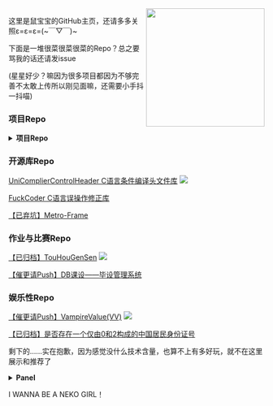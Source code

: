 <img align="right" src="https://laoshubaby.oss-cn-shanghai.aliyuncs.com/laoshubaby.jpg" width="233" height="233">

这里是鼠宝宝的GitHub主页，还请多多关照ε=ε=ε=(~￣▽￣)~

下面是一堆很菜很菜很菜的Repo？总之要骂我的话还请发issue

(星星好少？嘛因为很多项目都因为不够完善不太敢上传所以刚见面嘛，还需要小手抖一抖喵)

### 项目Repo

<details>
<summary><strong>项目Repo</strong></summary>

+ [参与贡献][Unigal-Script](https://github.com/Uni-Gal/UniGal-Script)
  [![](https://img.shields.io/github/stars/Uni-Gal/UniGal-Script.svg?style=flat-square&logo=github&logoWidth=20&label=Stars&labelColor=ce1126&color=fcd116&message=LAOSHUBABYMOE)](https://github.com/Uni-Gal/UniGal-Script/stargazers)
  [![](https://img.shields.io/github/forks/Uni-Gal/UniGal-Script.svg?style=flat-square&logo=github&logoWidth=20&label=Forks&labelColor=ce1126&color=fcd116&message=LAOSHUBABYMOE)](https://github.com/Uni-Gal/UniGal-Script/network/members)
    
+ [独立开发][VisualMoe 视频隐藏帧检测](https://github.com/BUCTSNC/VisualMoe)
  [![](https://img.shields.io/github/stars/BUCTSNC/VisualMoe.svg?style=flat-square&logo=github&logoWidth=20&label=Stars&labelColor=ce1126&color=fcd116&message=LAOSHUBABYMOE)](https://github.com/BUCTSNC/VisualMoe/stargazers)

+ [主导开发][Schedule_Intersector 学生组织课表求交器](https://github.com/BUCTSNC/Schudule_Intersector)[![](https://img.shields.io/github/stars/BUCTSNC/Schudule_Intersector.svg?style=flat-square&logo=github&logoWidth=20&label=Stars&labelColor=ce1126&color=fcd116&message=LAOSHUBABYMOE)](https://github.com/BUCTSNC/Schudule_Intersector/stargazers)

+ [独立开发][OpenPlaids 生成这世界上所有的格纹](https://github.com/OpenPlaids/OpenPlaids) [![](https://img.shields.io/github/stars/OpenPlaids/OpenPlaids.svg?style=flat-square&logo=github&logoWidth=20&label=Stars&labelColor=ce1126&color=fcd116&message=LAOSHUBABYMOE)](https://github.com/OpenPlaids/OpenPlaids/stargazers)

+ [社区索引][CUTI 中国高校TeX论文模板索引](https://github.com/LaoshuBaby/china-university-thesis-index) [![](https://img.shields.io/github/stars/LaoshuBaby/china-university-thesis-index.svg?style=flat-square&logo=github&logoWidth=20&label=Stars&labelColor=ce1126&color=fcd116&message=LAOSHUBABYMOE)](https://github.com/LaoshuBaby/china-university-thesis-index/stargazers)

<!--[【已弃坑】UncertaintyFrame 不确定度计算框架](https://github.com/LaoshuBaby/UncertaintyFrame)--><!--[![](https://img.shields.io/github/stars/LaoshuBaby/UncertaintyFrame.svg?style=flat-square&logo=github&logoWidth=20&label=Stars&labelColor=ce1126&color=fcd116&message=LAOSHUBABYMOE)](https://github.com/LaoshuBaby/UncertaintyFrame/stargazers)-->

<!--[【半弃坑】DiskRedeemer 磁盘超度器](https://github.com/LaoshuBaby/DiskRedeemer)--><!--[![](https://img.shields.io/github/stars/LaoshuBaby/DiskRedeemer.svg?style=flat-square&logo=github&logoWidth=20&label=Stars&labelColor=ce1126&color=fcd116&message=LAOSHUBABYMOE)](https://github.com/LaoshuBaby/DiskRedeemer/stargazers)-->

<!--[【半弃坑】GPS_Tools GPS归一最近点](https://github.com/LaoshuBaby/GPS_Tools_demo)--><!--[![](https://img.shields.io/github/stars/LaoshuBaby/GPS_Tools_demo.svg?style=flat-square&logo=github&logoWidth=20&label=Stars&labelColor=ce1126&color=fcd116&message=LAOSHUBABYMOE)](https://github.com/LaoshuBaby/GPS_Tools_demo/stargazers)-->

</details>
    
### 开源库Repo

[UniComplierControlHeader C语言条件编译头文件库](https://github.com/LaoshuBaby/UniComplierControlHeader) [![](https://img.shields.io/github/stars/LaoshuBaby/UniComplierControlHeader.svg?style=flat-square&logo=github&logoWidth=20&label=Stars&labelColor=ce1126&color=fcd116&message=LAOSHUBABYMOE)](https://github.com/LaoshuBaby/UniComplierControlHeader/stargazers)

[FuckCoder C语言误操作修正库](https://github.com/LaoshuBaby/FuckCoder)<!--[![](https://img.shields.io/github/stars/LaoshuBaby/FuckCoder.svg?style=flat-square&logo=github&logoWidth=20&label=Stars&labelColor=ce1126&color=fcd116&message=LAOSHUBABYMOE)](https://github.com/LaoshuBaby/FuckCoder/stargazers)-->
    
[【已弃坑】Metro-Frame](https://github.com/LaoshuBaby/Metro-Frame) <!--[![](https://img.shields.io/github/stars/LaoshuBaby/Metro-Frame.svg?style=flat-square&logo=github&logoWidth=20&label=Stars&labelColor=ce1126&color=fcd116&message=LAOSHUBABYMOE)](https://github.com/LaoshuBaby/Metro-Frame/stargazers)-->

### 作业与比赛Repo

[【已归档】TouHouGenSen](https://github.com/LaoshuBaby/TouHouGenSen) [![](https://img.shields.io/github/stars/LaoshuBaby/TouHouGenSen.svg?style=flat-square&logo=github&logoWidth=20&label=Stars&labelColor=ce1126&color=fcd116&message=LAOSHUBABYMOE)](https://github.com/LaoshuBaby/TouHouGenSen/stargazers)
    
[【催更请Push】DB课设——毕设管理系统 ](https://github.com/LaoshuBaby/GraduationProjectManagerSystem) <!--[![](https://img.shields.io/github/stars/LaoshuBaby/GraduationProjectManagerSystem.svg?style=flat-square&logo=github&logoWidth=20&label=Stars&labelColor=ce1126&color=fcd116&message=LAOSHUBABYMOE)](https://github.com/LaoshuBaby/GraduationProjectManagerSystem/stargazers)-->

### 娱乐性Repo

[【催更请Push】VampireValue(VV)](https://github.com/LaoshuBaby/VampireValue) [![](https://img.shields.io/github/stars/LaoshuBaby/VampireValue.svg?style=flat-square&logo=github&logoWidth=20&label=Stars&labelColor=ce1126&color=fcd116&message=LAOSHUBABYMOE)](https://github.com/LaoshuBaby/VampireValue/stargazers)
    
[【已归档】是否存在一个仅由0和2构成的中国居民身份证号](https://github.com/LaoshuBaby/ID-consist-of-0-and-2)<!--[![](https://img.shields.io/github/stars/LaoshuBaby/ID-consist-of-0-and-2.svg?style=flat-square&logo=github&logoWidth=20&label=Stars&labelColor=ce1126&color=fcd116&message=LAOSHUBABYMOE)](https://github.com/LaoshuBaby/ID-consist-of-0-and-2/stargazers)-->

剩下的……实在抱歉，因为感觉没什么技术含量，也算不上有多好玩，就不在这里展示和推荐了

<details>

<summary><strong>Panel</strong></summary>
<b>
<image src='https://github-readme-stats.vercel.app/api?username=LaoshuBaby&theme=algolia&show_icons=true&count_private=true' <!-- height= 141-->></image>
</b>
<b>
<image src='https://github-readme-stats.vercel.app/api/top-langs/?username=LaoshuBaby&layout=compact&theme=calm' <!-- height= 141-->></image>
</b>

<!-- <image src='https://github-profile-trophy.vercel.app/?username=LaoshuBaby&theme=nord'></image> -->

</details>

I WANNA BE A NEKO GIRL！
